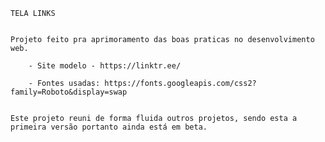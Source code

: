 	TELA LINKS
	
	
	Projeto feito pra aprimoramento das boas praticas no desenvolvimento web.

	    - Site modelo - https://linktr.ee/

	    - Fontes usadas: https://fonts.googleapis.com/css2?family=Roboto&display=swap 


	Este projeto reuni de forma fluida outros projetos, sendo esta a primeira versão portanto ainda está em beta.
